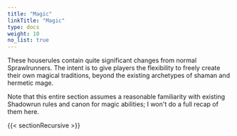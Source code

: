 ```yaml
---
title: "Magic"
linkTitle: "Magic"
type: docs
weight: 10
no_list: true
---
```


These houserules contain quite significant changes from normal Sprawlrunners. The intent is to give players the flexibility to freely create their own magical traditions, beyond the existing archetypes of shaman and hermetic mage. 

Note that this entire section assumes a reasonable familiarity with existing Shadowrun rules and canon for magic abilities; I won't do a full recap of them here. 

{{< sectionRecursive >}}